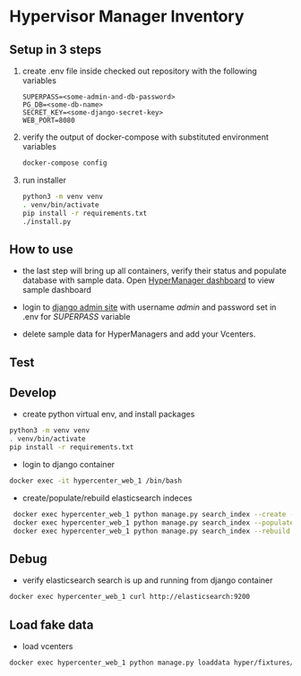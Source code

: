 # Hypervisor Manager Inventory

## Setup in 3 steps
1. create .env file inside checked out repository with the following variables
    ```editorconfig
    SUPERPASS=<some-admin-and-db-password>
    PG_DB=<some-db-name>
    SECRET_KEY=<some-django-secret-key>
    WEB_PORT=8080
    ```

1. verify the output of docker-compose with substituted environment variables
    ```bash
    docker-compose config
    ```

1. run installer
    ```bash
    python3 -m venv venv
    . venv/bin/activate
    pip install -r requirements.txt
    ./install.py
    ```
    
## How to use
* the last step will bring up all containers, verify their status and populate database with sample data. Open [HyperManager dashboard](http://localhost:5601/s/test/app/kibana#/dashboard/34bc5770-b352-11ea-b12b-a5d0f6ee8adb) to view sample dashboard

* login to [django admin site](http://localhost:8080/admin/) with username *admin* and password set in .env for *SUPERPASS* variable

* delete sample data for HyperManagers and add your Vcenters. 
 
## Test


## Develop
* create python virtual env, and install packages
```bash
python3 -m venv venv
. venv/bin/activate
pip install -r requirements.txt
```

* login to django container
```bash
docker exec -it hypercenter_web_1 /bin/bash
 ```

* create/populate/rebuild elasticsearch indeces
```bash
 docker exec hypercenter_web_1 python manage.py search_index --create -f
 docker exec hypercenter_web_1 python manage.py search_index --populate -f
 docker exec hypercenter_web_1 python manage.py search_index --rebuild -f
``` 
 
## Debug
* verify elasticsearch search is up and running from django container
```bash
docker exec hypercenter_web_1 curl http://elasticsearch:9200
```

## Load fake data
* load vcenters
```bash
docker exec hypercenter_web_1 python manage.py loaddata hyper/fixtures/vcenters.json
```